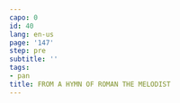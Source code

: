 ```yaml
---
capo: 0
id: 40
lang: en-us
page: '147'
step: pre
subtitle: ''
tags:
- pan
title: FROM A HYMN OF ROMAN THE MELODIST
---
```

